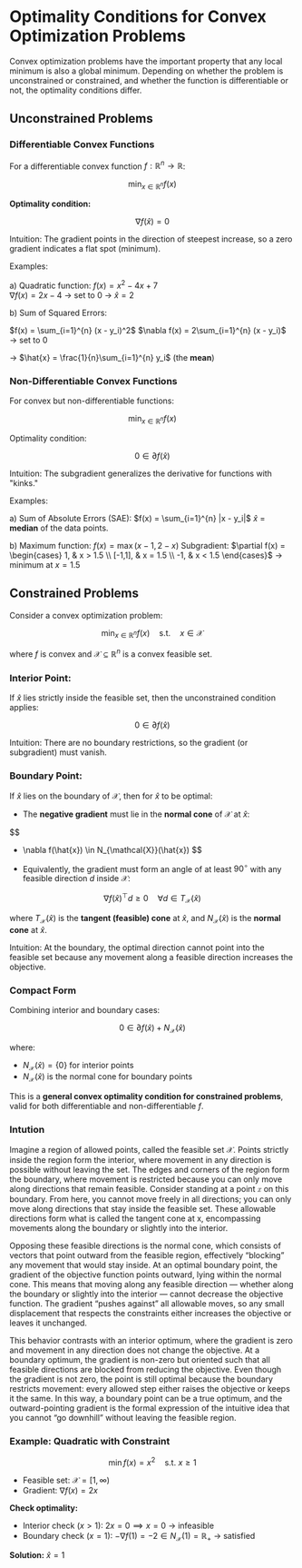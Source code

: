 # Optimality Conditions for Convex Optimization Problems

Convex optimization problems have the important property that any local minimum is also a global minimum. Depending on whether the problem is unconstrained or constrained, and whether the function is differentiable or not, the optimality conditions differ.


##  Unconstrained Problems

### Differentiable Convex Functions

For a differentiable convex function $f:\mathbb{R}^n \to \mathbb{R}$:

$$
\min_{x \in \mathbb{R}^n} f(x)
$$

**Optimality condition:**

$$
\nabla f(\hat{x}) = 0
$$

Intuition: The gradient points in the direction of steepest increase, so a zero gradient indicates a flat spot (minimum).

Examples:

a) Quadratic function:
$f(x) = x^2 - 4x + 7$  
$\nabla f(x) = 2x - 4$ → set to 0 → $\hat{x} = 2$

b) Sum of Squared Errors:

$f(x) = \sum_{i=1}^{n} (x - y_i)^2$ 
$\nabla f(x) = 2\sum_{i=1}^{n} (x - y_i)$ → set to 0 

→ $\hat{x} = \frac{1}{n}\sum_{i=1}^{n} y_i$ (the **mean**)


### Non-Differentiable Convex Functions

For convex but non-differentiable functions:

$$
\min_{x \in \mathbb{R}^n} f(x)
$$

Optimality condition:

$$
0 \in \partial f(\hat{x})
$$

Intuition: The subgradient generalizes the derivative for functions with "kinks."

Examples:

a) Sum of Absolute Errors (SAE):
$f(x) = \sum_{i=1}^{n} |x - y_i|$ 
$\hat{x}$ = **median** of the data points.

b) Maximum function:
$f(x) = \max(x-1, 2-x)$
Subgradient: $\partial f(x) = \begin{cases} 1, & x > 1.5 \\ [-1,1], & x = 1.5 \\ -1, & x < 1.5 \end{cases}$ → minimum at $x = 1.5$



## Constrained Problems

Consider a convex optimization problem:

$$
\min_{x \in \mathbb{R}^n} f(x) \quad \text{s.t.} \quad x \in \mathcal{X}
$$

where $f$ is convex and $\mathcal{X} \subseteq \mathbb{R}^n$ is a convex feasible set.


### Interior Point:

If $\hat{x}$ lies strictly inside the feasible set, then the unconstrained condition applies:

$$
0 \in \partial f(\hat{x})
$$

Intuition: There are no boundary restrictions, so the gradient (or subgradient) must vanish.


### Boundary Point:

If $\hat{x}$ lies on the boundary of $\mathcal{X}$, then for $\hat{x}$ to be optimal:

- The **negative gradient** must lie in the **normal cone** of $\mathcal{X}$ at $\hat{x}$:

$$
- \nabla f(\hat{x}) \in N_{\mathcal{X}}(\hat{x})
$$

- Equivalently, the gradient must form an angle of at least $90^\circ$ with any feasible direction $d$ inside $\mathcal{X}$:

$$
\nabla f(\hat{x})^\top d \ge 0 \quad \forall d \in T_{\mathcal{X}}(\hat{x})
$$

where $T_{\mathcal{X}}(\hat{x})$ is the **tangent (feasible) cone** at $\hat{x}$, and $N_{\mathcal{X}}(\hat{x})$ is the **normal cone** at $\hat{x}$.

Intuition: At the boundary, the optimal direction cannot point into the feasible set because any movement along a feasible direction increases the objective.

### Compact Form

Combining interior and boundary cases:

$$
0 \in \partial f(\hat{x}) + N_{\mathcal{X}}(\hat{x})
$$

where:

- $N_{\mathcal{X}}(\hat{x}) = \{0\}$ for interior points  
- $N_{\mathcal{X}}(\hat{x})$ is the normal cone for boundary points  

This is a **general convex optimality condition for constrained problems**, valid for both differentiable and non-differentiable $f$.


### Intution
Imagine a region of allowed points, called the feasible set 
$\mathcal{X}$. Points strictly inside the region form the interior, where movement in any direction is possible without leaving the set. The edges and corners of the region form the boundary, where movement is restricted because you can only move along directions that remain feasible. Consider standing at a point 𝑥 on this boundary. From here, you cannot move freely in all directions; you can only move along directions that stay inside the feasible set. These allowable directions form what is called the tangent cone at x, encompassing movements along the boundary or slightly into the interior.

Opposing these feasible directions is the normal cone, which consists of vectors that point outward from the feasible region, effectively “blocking” any movement that would stay inside. At an optimal boundary point, the gradient of the objective function points outward, lying within the normal cone. This means that moving along any feasible direction — whether along the boundary or slightly into the interior — cannot decrease the objective function. The gradient “pushes against” all allowable moves, so any small displacement that respects the constraints either increases the objective or leaves it unchanged.

This behavior contrasts with an interior optimum, where the gradient is zero and movement in any direction does not change the objective. At a boundary optimum, the gradient is non-zero but oriented such that all feasible directions are blocked from reducing the objective. Even though the gradient is not zero, the point is still optimal because the boundary restricts movement: every allowed step either raises the objective or keeps it the same. In this way, a boundary point can be a true optimum, and the outward-pointing gradient is the formal expression of the intuitive idea that you cannot “go downhill” without leaving the feasible region.

### Example: Quadratic with Constraint

$$
\min f(x) = x^2 \quad \text{s.t. } x \ge 1
$$

- Feasible set: $\mathcal{X} = [1, \infty)$  
- Gradient: $\nabla f(x) = 2x$  

**Check optimality:**

- Interior check ($x>1$): $2x = 0 \implies x = 0$ → infeasible  
- Boundary check ($x=1$): $-\nabla f(1) = -2 \in N_{\mathcal{X}}(1) = \mathbb{R}_+$ → satisfied  

**Solution:** $\hat{x} = 1$
